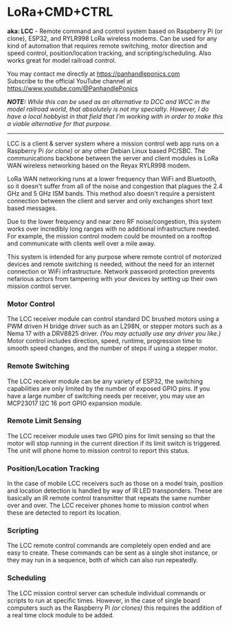 # LoRa+CMD+CTRL
**aka: LCC** - Remote command and control system based on Raspberry Pi (or clone), ESP32, and RYLR998 LoRa wireless modems. Can be used for any kind of automation that requires remote switching, motor direction and speed control, position/location tracking, and scripting/scheduling. Also works great for model railroad control.

You may contact me directly at https://panhandleponics.com<br>
Subscribe to the official YouTube channel at https://www.youtube.com/@PanhandlePonics

_**NOTE:** While this can be used as an alternative to DCC and WCC in the model railroad world, that absolutely is not my specialty. However, I do have a local hobbyist in that field that I'm working with in order to make this a viable alternative for that purpose._

---

LCC is a client & server system where a mission control web app runs on a Raspberry Pi _(or clone)_ or any other Debian Linux based PC/SBC. The communications backbone between the server and client modules is LoRa WAN wireless networking based on the Reyax RYLR998 modem.

LoRa WAN networking runs at a lower frequency than WiFi and Bluetooth, so it doesn't suffer from all of the noise and congestion that plagues the 2.4 GHz and 5 GHz ISM bands. This method also doesn't require a persistent connection between the client and server and only exchanges short text based messages.

Due to the lower frequency and near zero RF noise/congestion, this system works over incredibly long ranges with no additional infrastructure needed. For example, the mission control modem could be mounted on a rooftop and communicate with clients well over a mile away.

This system is intended for any purpose where remote control of motorized devices and remote switching is needed, without the need for an internet connection or WiFi infrastructure. Network password protection prevents nefarious actors from tampering with your devices by setting up their own mission control server.

### Motor Control
The LCC receiver module can control standard DC brushed motors using a PWM driven H bridge driver such as an L298N, or stepper motors such as a Nema 17 with a DRV8825 driver. _(You may actually use any driver you like.)_ Motor control includes direction, speed, runtime, progression time to smooth speed changes, and the number of steps if using a stepper motor.

### Remote Switching
The LCC receiver module can be any variety of ESP32, the switching capabilities are only limited by the number of exposed GPIO pins. If you have a large number of switching needs per receiver, you may use an MCP23017 I2C 16 port GPIO expansion module.

### Remote Limit Sensing
The LCC receiver module uses two GPIO pins for limit sensing so that the motor will stop running in the current direction if its limit switch is triggered. The unit will phone home to mission control to report this status.

### Position/Location Tracking
In the case of mobile LCC receivers such as those on a model train, position and location detection is handled by way of IR LED transponders. These are basically an IR remote control transmitter that repeats the same number over and over. The LCC receiver phones home to mission control when these are detected to report its location.

### Scripting
The LCC remote control commands are completely open ended and are easy to create. These commands can be sent as a single shot instance, or they may run in a sequence, both of which can also run repeatedly.

### Scheduling
The LCC mission control server can schedule individual commands or scripts to run at specific times. However, in the case of single board computers such as the Raspberry Pi _(or clones)_ this requires the addition of a real time clock module to be added.
